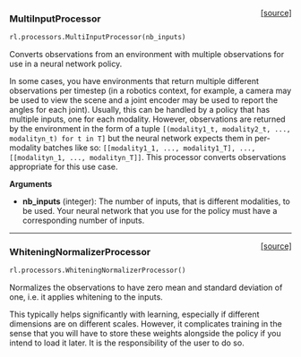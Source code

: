 <span style="float:right;">[[source]](https://github.com/wau/keras-rl2/blob/master/rl/processors.py#L7)</span>
### MultiInputProcessor

```python
rl.processors.MultiInputProcessor(nb_inputs)
```

Converts observations from an environment with multiple observations for use in a neural network
policy.

In some cases, you have environments that return multiple different observations per timestep 
(in a robotics context, for example, a camera may be used to view the scene and a joint encoder may
be used to report the angles for each joint). Usually, this can be handled by a policy that has
multiple inputs, one for each modality. However, observations are returned by the environment
in the form of a tuple `[(modality1_t, modality2_t, ..., modalityn_t) for t in T]` but the neural network
expects them in per-modality batches like so: `[[modality1_1, ..., modality1_T], ..., [[modalityn_1, ..., modalityn_T]]`.
This processor converts observations appropriate for this use case.

__Arguments__

- __nb_inputs__ (integer): The number of inputs, that is different modalities, to be used.
	Your neural network that you use for the policy must have a corresponding number of
	inputs.

----

<span style="float:right;">[[source]](https://github.com/wau/keras-rl2/blob/master/rl/processors.py#L40)</span>
### WhiteningNormalizerProcessor

```python
rl.processors.WhiteningNormalizerProcessor()
```

Normalizes the observations to have zero mean and standard deviation of one,
i.e. it applies whitening to the inputs.

This typically helps significantly with learning, especially if different dimensions are
on different scales. However, it complicates training in the sense that you will have to store
these weights alongside the policy if you intend to load it later. It is the responsibility of
the user to do so.


